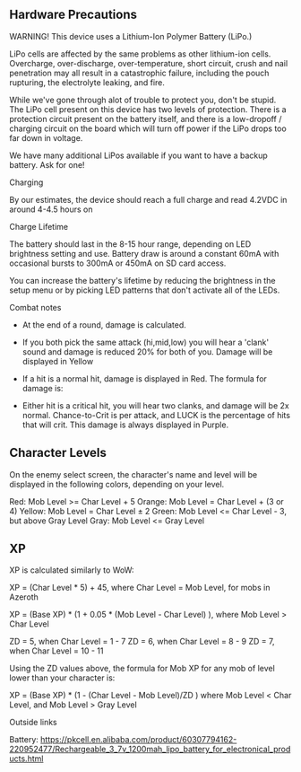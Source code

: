 


Hardware Precautions
--------------------

WARNING! This device uses a Lithium-Ion Polymer Battery (LiPo.)

LiPo cells are affected by the same problems as other lithium-ion
cells. Overcharge, over-discharge, over-temperature, short circuit,
crush and nail penetration may all result in a catastrophic failure,
including the pouch rupturing, the electrolyte leaking, and
fire.

While we've gone through alot of trouble to protect you, don't be
stupid.  The LiPo cell present on this device has two levels of
protection. There is a protection circuit present on the battery
itself, and there is a low-dropoff / charging circuit on the board
which will turn off power if the LiPo drops too far down in voltage.

We have many additional LiPos available if you want to have a backup
battery. Ask for one!

Charging

By our estimates, the device should reach a full charge and read
4.2VDC in around 4-4.5 hours on

Charge Lifetime

The battery should last in the 8-15 hour range, depending on LED
brightness setting and use. Battery draw is around a constant 60mA with
occasional bursts to 300mA or 450mA on SD card access.

You can increase the battery's lifetime by reducing the brightness in
the setup menu or by picking LED patterns that don't activate all of
the LEDs.

Combat notes

* At the end of a round, damage is calculated.

* If you both pick the same attack (hi,mid,low) you will hear a
  'clank' sound and damage is reduced 20% for both of you. Damage will
  be displayed in Yellow

* If a hit is a normal hit, damage is displayed in Red.
  The formula for damage is:
  

* Either hit is a critical hit, you will hear two clanks, and damage
  will be 2x normal. Chance-to-Crit is per attack, and LUCK is the
  percentage of hits that will crit. This damage is always displayed
  in Purple.

Character Levels
------------------

On the enemy select screen, the character's name and level will be displayed in
the following colors, depending on your level.

Red:     Mob Level >= Char Level + 5
Orange:  Mob Level =  Char Level + (3 or 4)
Yellow:  Mob Level =  Char Level ± 2
Green:   Mob Level <= Char Level - 3, but above Gray Level
Gray:    Mob Level <= Gray Level

XP
---

XP is calculated similarly to WoW:

XP = (Char Level * 5) + 45, where Char Level = Mob Level, for mobs in Azeroth

XP = (Base XP) * (1 + 0.05 * (Mob Level - Char Level) ), where Mob Level > Char Level

ZD =  5, when Char Level =  1 -  7
ZD =  6, when Char Level =  8 -  9
ZD =  7, when Char Level = 10 - 11

Using the ZD values above, the formula for Mob XP for any mob of level
lower than your character is:

XP = (Base XP) * (1 - (Char Level - Mob Level)/ZD )
  where Mob Level < Char Level, and Mob Level > Gray Level


Outside links

Battery:
https://pkcell.en.alibaba.com/product/60307794162-220952477/Rechargeable_3_7v_1200mah_lipo_battery_for_electronical_products.html

